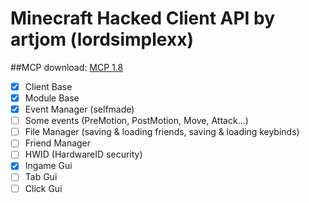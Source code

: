 # Minecraft Hacked Client API by artjom (lordsimplexx)

##MCP download:
[MCP 1.8](http://www.modcoderpack.com/website/content/mcp-910)


- [x] Client Base
- [x] Module Base
- [x] Event Manager (selfmade)
- [ ] Some events (PreMotion, PostMotion, Move, Attack...)
- [ ] File Manager (saving  & loading friends, saving & loading keybinds)
- [ ] Friend Manager
- [ ] HWID (HardwareID security)
- [x] Ingame Gui
- [ ] Tab Gui
- [ ] Click Gui
